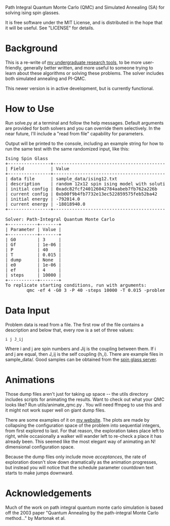 Path Integral Quantum Monte Carlo (QMC) and Simulated Annealing (SA) for solving
ising spin glasses.

It is free software under the MIT License, and is distributed in the hope 
that it will be useful. See "LICENSE" for details.

# Background
This is a re-write of [my undergraduate research tools](https://github.com/ezrasavard/qmc/tree/undergrad), to be more user-friendly, generally better written, and more useful to someone trying to learn about these algorithms or solving these problems. The solver includes both simulated annealing and PI-QMC.

This newer version is in active development, but is currently functional.

# How to Use
Run solve.py at a terminal and follow the help messages. Default arguments are provided for both solvers and you can override them selectively. In the near future, I'll include a "read from file" capability for parameters.

Output will be printed to the console, including an example string for how to run the same test with the same randomized input, like this:

<pre>
Ising Spin Glass
+----------------+-------------------------------------------------------------------+
| Field          | Value                                                             |
+----------------+-------------------------------------------------------------------+
| data file      | sample_data/ising12.txt                                           |
| description    | random 12x12 spin ising model with solution energy of -18,972,276 |
| initial config | 0xadc82fcf240126042784aabeb7fb762a226b                            |
| current config | 0xb00f9b4fb7732e13ec522859575feb52ba42                            |
| initial energy | -792014.0                                                         |
| current energy | -18018940.0                                                       |
+----------------+-------------------------------------------------------------------+

Solver: Path-Integral Quantum Monte Carlo
+-----------+-------+
| Parameter | Value |
+-----------+-------+
| G0        | 3     |
| Gf        | 1e-06 |
| P         | 40    |
| T         | 0.015 |
| dump      | None  |
| e0        | 1e-06 |
| ef        | 4     |
| steps     | 10000 |
+-----------+-------+
To replicate starting conditions, run with arguments:
        qmc -ef 4 -G0 3 -P 40 -steps 10000 -T 0.015 -problem sample_data/ising12.txt -Gf 1e-06 -e0 1e-06 -spins 0xadc82fcf240126042784aabeb7fb762a226b
</pre>

# Data Input
Problem data is read from a file. The first row of the file contains a description and below that, every row is a set of three values:

    i j J_ij

Where i and j are spin numbers and Jij is the coupling between them. If i and j are equal, then J_ij is the self coupling (h_i). There are example files in sample_data/. Good samples can be obtained from the [spin glass server](http://www.informatik.uni-koeln.de/spinglass/).

# Animations
Those dump files aren't just for taking up space -- the utils directory includes scripts for animating the results. Want to check out what your QMC looks like? Run utils/animate_qmc.py <your dump file>. You will need ffmpeg to use this and it might not work super well on giant dump files.

There are some examples of it on [my website](http://ezrasavard.com/posts/piqmc-v2/). The plots are made by collapsing the configuration space of the problem into sequential integers, from first explored to last. For that reason, the exploration takes place left to right, while occasionally a walker will wander left to re-check a place it has already been. This seemed like the most elegant way of animating an N! dimensional configuration space.

Because the dump files only include move *acceptances*, the rate of exploration doesn't slow down dramatically as the animation progresses, but instead you will notice that the schedule parameter countdown text starts to make jumps downward.

# Acknowledgements
Much of the work on path integral quantum monte carlo simulation is based off
the 2003 paper "Quantum Annealing by the path-integral Monte Carlo method..." by
Martonak et al.